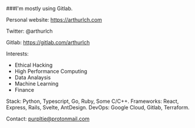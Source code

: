 ###I'm mostly using Gitlab. 

Personal website: https://arthurlch.com

Twitter: @arthurlch

Gitlab: https://gitlab.com/arthurlch

Interests: 
- Ethical Hacking 
- High Performance Computing
- Data Analaysis
- Machine Learning
- Finance

Stack: Python, Typescript, Go, Ruby, Some C/C++.
Frameworks: React, Express, Rails, Svelte, AntDesign.
DevOps: Google Cloud, Gitlab, Terraform. 

Contact: purpltie@protonmail.com

